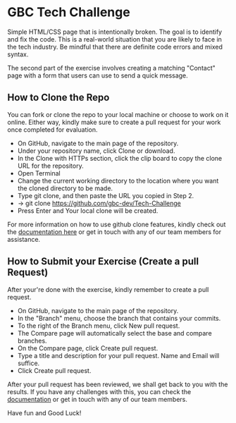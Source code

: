 # GBC Tech Challenge
Simple HTML/CSS page that is intentionally broken. The goal is to identify and fix the code. This is a real-world situation that you are likely to face in the tech industry. Be mindful that there are definite code errors and mixed syntax. 

The second part of the exercise involves creating a matching "Contact" page with a form that users can use to send a quick message.

## How to Clone the Repo
You can fork or clone the repo to your local machine or choose to work on it online. Either way, kindly make sure to create a pull request for your work once completed for evaluation.
* On GitHub, navigate to the main page of the repository.
* Under your repository name, click Clone or download.
* In the Clone with HTTPs section, click the clip board to copy the clone URL for the repository.
* Open Terminal
* Change the current working directory to the location where you want the cloned directory to be made.
* Type git clone, and then paste the URL you copied in Step 2.
* -> git clone https://github.com/gbc-dev/Tech-Challenge
* Press Enter and Your local clone will be created.

For more information on how to use github clone features, kindly check out the <a href="https://help.github.com/articles/cloning-a-repository/">documentation here</a> or get in touch with any of our team members for assistance.

## How to Submit your Exercise (Create a pull Request)
After your're done with the exercise, kindly remember to create a pull request.
* On GitHub, navigate to the main page of the repository.
* In the "Branch" menu, choose the branch that contains your commits.
* To the right of the Branch menu, click New pull request.
* The Compare page will automatically select the base and compare branches.
* On the Compare page, click Create pull request.
* Type a title and description for your pull request. Name and Email will suffice. 
* Click Create pull request.

After your pull request has been reviewed, we shall get back to you with the results. If you have any challenges with this, you can check the <a href="https://help.github.com/articles/using-pull-requests/" >documentation</a> or get in touch with any of our team members.

Have fun and Good Luck!
